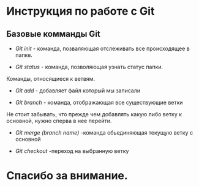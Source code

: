 # Инструкция по работе с Git

## Базовые комманды Git

* *Git init* - команда, позваляющая отслеживать все происходящее в папке.

* *Git status* - команда, позволяющая узнать статус папки.

Команды, относящиеся к ветвям.

* *Git add* - добавляет файл который мы записали



* *Git branch* - команда, отображающая все существующие ветки

Не стоит забывать, что прежде чем добавлять какую либо ветку к основной, нужно сперва в нее перейти.

* *Git merge (branch name)* -команда обьединяющая текущую ветку с основной

* *Git checkout* -переход на выбранную ветку

# Спасибо за внимание.



